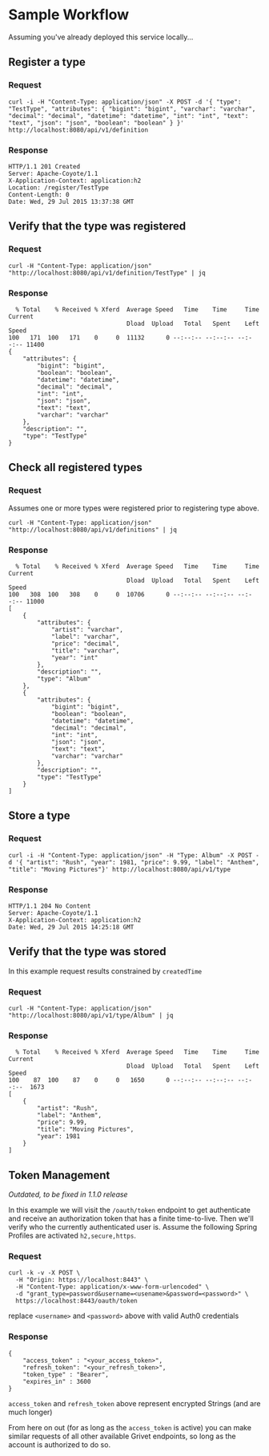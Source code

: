 # Sample Workflow

Assuming you've already deployed this service locally...


## Register a type

### Request

```
curl -i -H "Content-Type: application/json" -X POST -d '{ "type": "TestType", "attributes": { "bigint": "bigint", "varchar": "varchar", "decimal": "decimal", "datetime": "datetime", "int": "int", "text": "text", "json": "json", "boolean": "boolean" } }' http://localhost:8080/api/v1/definition
```

### Response

```
HTTP/1.1 201 Created
Server: Apache-Coyote/1.1
X-Application-Context: application:h2
Location: /register/TestType
Content-Length: 0
Date: Wed, 29 Jul 2015 13:37:38 GMT
```

## Verify that the type was registered

### Request

```
curl -H "Content-Type: application/json" "http://localhost:8080/api/v1/definition/TestType" | jq
```

### Response

```
  % Total    % Received % Xferd  Average Speed   Time    Time     Time  Current
                                 Dload  Upload   Total   Spent    Left  Speed
100   171  100   171    0     0  11132      0 --:--:-- --:--:-- --:--:-- 11400
{
    "attributes": {
        "bigint": "bigint",
        "boolean": "boolean",
        "datetime": "datetime",
        "decimal": "decimal",
        "int": "int",
        "json": "json",
        "text": "text",
        "varchar": "varchar"
    },
    "description": "",
    "type": "TestType"
}
```

## Check all registered types

### Request

Assumes one or more types were registered prior to registering type above.

```
curl -H "Content-Type: application/json" "http://localhost:8080/api/v1/definitions" | jq
```

### Response

```
  % Total    % Received % Xferd  Average Speed   Time    Time     Time  Current
                                 Dload  Upload   Total   Spent    Left  Speed
100   308  100   308    0     0  10706      0 --:--:-- --:--:-- --:--:-- 11000
[
    {
        "attributes": {
            "artist": "varchar",
            "label": "varchar",
            "price": "decimal",
            "title": "varchar",
            "year": "int"
        },
        "description": "",
        "type": "Album"
    },
    {
        "attributes": {
            "bigint": "bigint",
            "boolean": "boolean",
            "datetime": "datetime",
            "decimal": "decimal",
            "int": "int",
            "json": "json",
            "text": "text",
            "varchar": "varchar"
        },
        "description": "",
        "type": "TestType"
    }
]
```


## Store a type

### Request

```
curl -i -H "Content-Type: application/json" -H "Type: Album" -X POST -d '{ "artist": "Rush", "year": 1981, "price": 9.99, "label": "Anthem", "title": "Moving Pictures"}' http://localhost:8080/api/v1/type
```

### Response

```
HTTP/1.1 204 No Content
Server: Apache-Coyote/1.1
X-Application-Context: application:h2
Date: Wed, 29 Jul 2015 14:25:18 GMT
```


## Verify that the type was stored 

In this example request results constrained by `createdTime`

### Request

```
curl -H "Content-Type: application/json" "http://localhost:8080/api/v1/type/Album" | jq
```

### Response

```
  % Total    % Received % Xferd  Average Speed   Time    Time     Time  Current
                                 Dload  Upload   Total   Spent    Left  Speed
100    87  100    87    0     0   1650      0 --:--:-- --:--:-- --:--:--  1673
[
    {
        "artist": "Rush",
        "label": "Anthem",
        "price": 9.99,
        "title": "Moving Pictures",
        "year": 1981
    }
]
```

## Token Management

_Outdated, to be fixed in 1.1.0 release_

In this example we will visit the `/oauth/token` endpoint to get authenticate and receive an authorization token that has a finite time-to-live.  Then we'll verify who the currently 
authenticated user is.  Assume the following Spring Profiles are activated `h2,secure,https`.


### Request

```
curl -k -v -X POST \
  -H "Origin: https://localhost:8443" \
  -H "Content-Type: application/x-www-form-urlencoded" \
  -d "grant_type=password&username=<usename>&password=<password>" \
  https://localhost:8443/oauth/token
```

replace `<username>` and `<password>` above with valid Auth0 credentials

### Response

```
{
    "access_token" : "<your_access_token>",
    "refresh_token": "<your_refresh_token>",
    "token_type" : "Bearer",
    "expires_in" : 3600
}
```

`access_token` and `refresh_token` above represent encrypted Strings (and are much longer)

From here on out (for as long as the `access_token` is active) you can make similar requests of all other available Grivet endpoints, so long as the account is authorized to do so.
